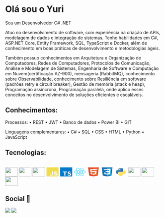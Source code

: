 # Olá sou o Yuri

Sou um Desenvolvedor C# .NET

Atuo no desenvolvimento de software, com experiência na criação de APIs, modelagem de dados e integração de sistemas. Tenho habilidades em C#, ASP.NET Core, Entity Framework, SQL, TypeScript e Docker, além de conhecimento em boas práticas de desenvolvimento e metodologias ágeis.

Também possuo conhecimentos em Arquitetura e Organização de Computadores, Redes de Computadores, Protocolos de Comunicação, Análise e Modelagem de Sistemas, Engenharia de Software e Computação em Nuvem(certificação AZ-900), mensageria (RabbitMQ), conhecimento sobre Observabilidade, conhecimento sobre Resiliência em software (padrões retry e circuit breaker), Gestão de memória (stack e heap), Programação assíncrona, Programação paralela, onde aplico esses conceitos no desenvolvimento de soluções eficientes e escaláveis.

## Conhecimentos:

Processos:
• REST
• JWT
• Banco de dados
• Power BI
• GIT

Linguagens complementares:
• C#
• SQL
• CSS
• HTML
• Python
• JavaScript

## Tecnologias:

 <div style="display: inline_block"><br>
   <img align="center" height="30" width="40" src="https://cdn.jsdelivr.net/gh/devicons/devicon@latest/icons/csharp/csharp-original.svg" />
   <img align="center" height="30" width="40" src="https://cdn.jsdelivr.net/gh/devicons/devicon@latest/icons/dotnetcore/dotnetcore-original.svg" />
   <img align="center" height="30" width="40" src="https://cdn.jsdelivr.net/gh/devicons/devicon@latest/icons/microsoftsqlserver/microsoftsqlserver-plain-wordmark.svg" /> 
   <img align="center" alt="Yuri-Js" height="30" width="40" src="https://raw.githubusercontent.com/devicons/devicon/master/icons/javascript/javascript-plain.svg">
   <img align="center" alt="Yuri-Ts" height="30" width="40" src="https://raw.githubusercontent.com/devicons/devicon/master/icons/typescript/typescript-plain.svg">
   <img align="center" alt="Yuri-React" height="30" width="40" src="https://raw.githubusercontent.com/devicons/devicon/master/icons/react/react-original.svg">
   <img align="center" alt="Yuri-HTML" height="30" width="40" src="https://raw.githubusercontent.com/devicons/devicon/master/icons/html5/html5-original.svg">
   <img align="center" alt="Yuri-CSS" height="30" width="40" src="https://raw.githubusercontent.com/devicons/devicon/master/icons/css3/css3-original.svg">
   <img align="center" alt="Yuri-Python" height="30" width="40" src="https://raw.githubusercontent.com/devicons/devicon/master/icons/python/python-original.svg">
   <img align="center" height="30" width="40"  src="https://cdn.jsdelivr.net/gh/devicons/devicon@latest/icons/docker/docker-original-wordmark.svg" />
   <img align="center" height="30" width="40" src="https://cdn.jsdelivr.net/gh/devicons/devicon@latest/icons/mysql/mysql-original-wordmark.svg" />
   <img align="center" height="30" width="40" src="https://cdn.jsdelivr.net/gh/devicons/devicon@latest/icons/nodejs/nodejs-original-wordmark.svg" />
 </div>


## Social 👥
 <div> 
   <a href = "mailto:yuri.salgado.ft@gmail.com"><img src="https://img.shields.io/badge/-Gmail-%23333?style=for-the-badge&logo=gmail&logoColor=white" target="_blank"></a>
   <a href="https://www.linkedin.com/in/yuri-torres-dev/" target="_blank"><img src="https://img.shields.io/badge/-LinkedIn-%230077B5?style=for-the-badge&logo=linkedin&logoColor=white" target="_blank"></a> 
 </div>

